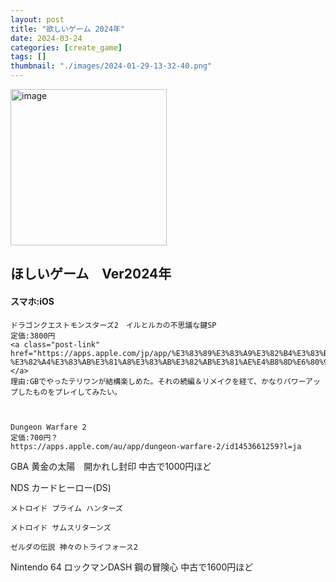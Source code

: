 ```yaml
---
layout: post
title: "欲しいゲーム 2024年"
date: 2024-03-24
categories: [create_game]
tags: []
thumbnail: "./images/2024-01-29-13-32-40.png"
---
```


<img src="{{ './images/2024-01-29-13-32-40.png' }}" alt="image" width="250" class="center-image"/>
  
## ほしいゲーム　Ver2024年

 #### スマホ:iOS
    ドラゴンクエストモンスターズ2　イルとルカの不思議な鍵SP  
    定価:3800円  
    <a class="post-link" href="https://apps.apple.com/jp/app/%E3%83%89%E3%83%A9%E3%82%B4%E3%83%B3%E3%82%AF%E3%82%A8%E3%82%B9%E3%83%88%E3%83%A2%E3%83%B3%E3%82%B9%E3%82%BF%E3%83%BC%E3%82%BA2-%E3%82%A4%E3%83%AB%E3%81%A8%E3%83%AB%E3%82%AB%E3%81%AE%E4%B8%8D%E6%80%9D%E8%AD%B0%E3%81%AA%E9%8D%B5sp/id1496918059">
    </a>
    理由:GBでやったテリワンが結構楽しめた。それの続編＆リメイクを経て、かなりパワーアップしたものをプレイしてみたい。  
    
    

    Dungeon Warfare 2
    定価:700円？
    https://apps.apple.com/au/app/dungeon-warfare-2/id1453661259?l=ja


GBA
    黄金の太陽　開かれし封印
    中古で1000円ほど

NDS
    カードヒーロー(DS)

    メトロイド プライム ハンターズ

    メトロイド サムスリターンズ

    ゼルダの伝説 神々のトライフォース2

Nintendo 64
    ロックマンDASH 鋼の冒険心
    中古で1600円ほど
